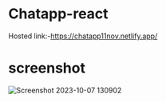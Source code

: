 # Chatapp-react
Hosted link:-https://chatapp11nov.netlify.app/
# screenshot
![Screenshot 2023-10-07 130902](https://github.com/deevesh11nov/Chatapp-react/assets/127090783/85045b1d-c339-46df-98da-fa6a20d2e98f)
